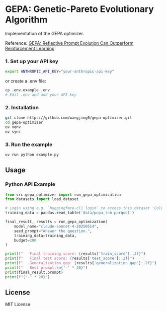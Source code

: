 # GEPA: Genetic-Pareto Evolutionary Algorithm
Implementation of the GEPA optimizer.

Reference:
[GEPA: Reflective Prompt Evolution Can Outperform Reinforcement Learning](https://arxiv.org/abs/2507.19457)


### 1. Set up your API key

```bash
export ANTHROPIC_API_KEY="your-anthropic-api-key"
```
or create a .env file:
```bash
cp .env.example .env
# Edit .env and add your API key
```

### 2. Installation


```bash
git clone https://github.com/wangjing0/gepa-optimizer.git
cd gepa-optimizer
uv venv
uv sync
```
### 3. Run the example

```bash
uv run python example.py
```

## Usage

### Python API Example

```python
from src.gepa_optimizer import run_gepa_optimization
from datasets import load_dataset

# Login using e.g. `huggingface-cli login` to access this dataset 'Columbia-NLP/PUPA'
training_data = pandas.read_table('data/pupa_tnb.parquet')

final_result, results = run_gepa_optimization(
    model_name="claude-sonnet-4-20250514",
    seed_prompt="Answer the question.",
    training_data=training_data,
    budget=200
)

print(f"   Final training score: {results['train_score']:.2f}")
print(f"   Final test score: {results['test_score']:.2f}")
print(f"   Generalization gap: {results['generalization_gap']:.2f}")
print(f"   Best prompt:\n{'-' * 20}")
print(final_result.prompt)
print(f"{'-' * 20}")
```

## License

MIT License